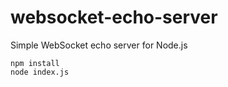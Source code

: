 # websocket-echo-server

Simple WebSocket echo server for Node.js

```
npm install
node index.js
```
